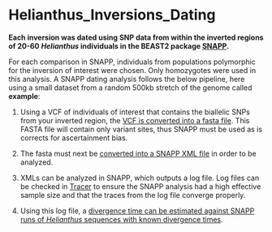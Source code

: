 # Helianthus_Inversions_Dating

**Each inversion was dated using SNP data from within the inverted regions of 20-60 *Helianthus* individuals in the BEAST2 package [SNAPP](https://github.com/BEAST2-Dev/SNAPP).**

For each comparison in SNAPP, individuals from populations polymorphic for the inversion of interest were chosen. Only homozygotes were used in this analysis. A SNAPP dating analysis follows the below pipeline, here using a small dataset from a random 500kb stretch of the genome called **example**:

1. Using a VCF of individuals of interest that contains the biallelic SNPs from your inverted region, the [VCF is converted into a fasta file](https://github.com/katlande/Helianthus_Inversions_Dating/tree/master/vcf_to_fasta). This FASTA file will contain only variant sites, thus SNAPP must be used as is corrects for ascertainment bias.

2. The fasta must next be [converted into a SNAPP XML file](https://github.com/katlande/Helianthus_Inversions_Dating/tree/master/fasta_to_xml) in order to be analyzed. 

3. XMLs can be analyzed in SNAPP, which outputs a log file. Log files can be checked in [Tracer](https://github.com/beast-dev/tracer) to ensure the SNAPP analysis had a high effective sample size and that the traces from the log file converge properly. 

4. Using this log file, a [divergence time can be estimated against SNAPP runs of *Helianthus* sequences with known divergence times](https://github.com/katlande/Helianthus_Inversions_Dating/tree/master/output_analysis). 
